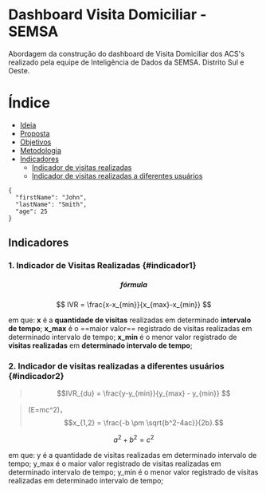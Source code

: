 # Dashboard Visita Domiciliar - SEMSA

Abordagem da construção do dashboard de Visita Domiciliar dos ACS's realizado pela equipe de Inteligência de Dados da SEMSA. Distrito Sul e Oeste.


# Índice
- [Ideia](#ideia)
- [Proposta](#proposta)
- [Objetivos](#objetivos)
- [Metodologia](#metodologia)
- [Indicadores](#indicadores)
  - [Indicador de visitas realizadas](#indicador1) 
  - [Indicador de visitas realizadas a diferentes usuários](#indicador2)


``` 
{
  "firstName": "John",
  "lastName": "Smith", 
  "age": 25
} 
```


## Indicadores <a id=#indicadores></a>

### 1. Indicador de Visitas Realizadas {#indicador1}

##### $$ fórmula $$
```math
 IVR = \frac{x-x_{min}}{x_{max}-x_{min}} 
```
em que:
**x** é a **quantidade de visitas** realizadas em determinado **intervalo de tempo**;
**x_max** é o ==maior valor== registrado de visitas realizadas em determinado intervalo de tempo;
**x_min** é o menor valor registrado de **visitas realizadas** em **determinado intervalo de tempo**;

### 2. Indicador de visitas realizadas a diferentes usuários {#indicador2}

> ```math
> IVR_{du} = \frac{y-y_{min}}{y_{max} - y_{min}} 
> ```


> \(E=mc^2\)，$$x_{1,2} = \frac{-b \pm \sqrt{b^2-4ac}}{2b}.$$

$$
a^2+b^2=c^2
$$

em que:
y é a quantidade de visitas realizadas em determinado intervalo de tempo;
y_max é o maior valor registrado de visitas realizadas em determinado intervalo de tempo;
y_min é o menor valor registrado de visitas realizadas em determinado intervalo de tempo;
